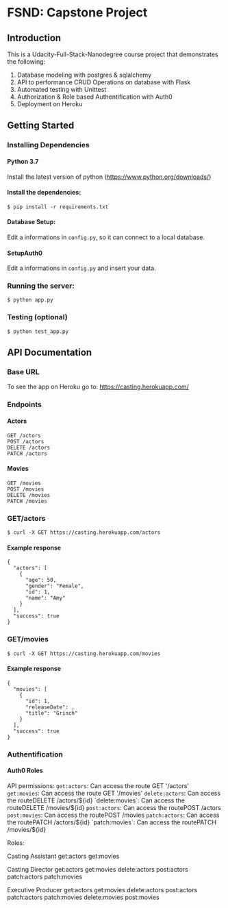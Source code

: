 # FSND: Capstone Project

## Introduction

This is a Udacity-Full-Stack-Nanodegree course project that demonstrates the following:
 
1. Database modeling with postgres & sqlalchemy 
2. API to performance CRUD Operations on database with Flask 
3. Automated testing with Unittest
4. Authorization & Role based Authentification with Auth0 
5. Deployment on Heroku

## Getting Started

### Installing Dependencies

#### Python 3.7

Install the latest version of python (https://www.python.org/downloads/)

#### Install the dependencies:
```
$ pip install -r requirements.txt
```

#### Database Setup:
Edit a informations in `config.py`, so it can connect to a local database.

#### SetupAuth0
Edit a informations in `config.py` and insert your data.

### Running the server:
```
$ python app.py
```

### Testing (optional)
```
$ python test_app.py
```

## API Documentation

### Base URL
To see the app on Heroku go to: https://casting.herokuapp.com/

### Endpoints

#### Actors
    GET /actors
    POST /actors
    DELETE /actors
    PATCH /actors

#### Movies
    GET /movies
    POST /movies
    DELETE /movies
    PATCH /movies

### GET/actors
```
$ curl -X GET https://casting.herokuapp.com/actors
```
#### Example response
```
{
  "actors": [
    {
      "age": 50,
      "gender": "Female",
      "id": 1,
      "name": "Amy"
    }
  ],
  "success": true
}
```

### GET/movies
```
$ curl -X GET https://casting.herokuapp.com/movies
```
#### Example response
```
{
  "movies": [
    {
      "id": 1,
      "releaseDate": ,
      "title": "Grinch"
    }
  ],
  "success": true
}
```

### Authentification
#### Auth0 Roles

API permissions:
   `get:actors`: Can access the route GET '/actors'
   `get:movies`:  Can access the route GET '/movies'
   `delete:actors`: Can access the routeDELETE /actors/${id}
   `delete:movies`: Can access the routeDELETE /movies/${id}
   `post:actors`: Can access the routePOST /actors
   `post:movies`: Can access the routePOST /movies
   `patch:actors`: Can access the routePATCH /actors/${id}
   `patch:movies`: Can access the routePATCH /movies/${id}
   
Roles:

  Casting Assistant
    get:actors
    get:movies
    
 Casting Director
    get:actors
    get:movies
    delete:actors
    post:actors
    patch:actors
    patch:movies
    
 Executive Producer
    get:actors
    get:movies
    delete:actors
    post:actors
    patch:actors
    patch:movies
    delete:movies
    post:movies

